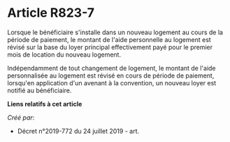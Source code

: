 # Article R823-7

Lorsque le bénéficiaire s'installe dans un nouveau logement au cours de la période de paiement, le montant de l'aide
personnelle au logement est révisé sur la base du loyer principal effectivement payé pour le premier mois de location du
nouveau logement.

Indépendamment de tout changement de logement, le montant de l'aide personnalisée au logement est révisé en cours de période
de paiement, lorsqu'en application d'un avenant à la convention, un nouveau loyer est notifié au bénéficiaire.

**Liens relatifs à cet article**

_Créé par_:

  - Décret n°2019-772 du 24 juillet 2019 - art.
